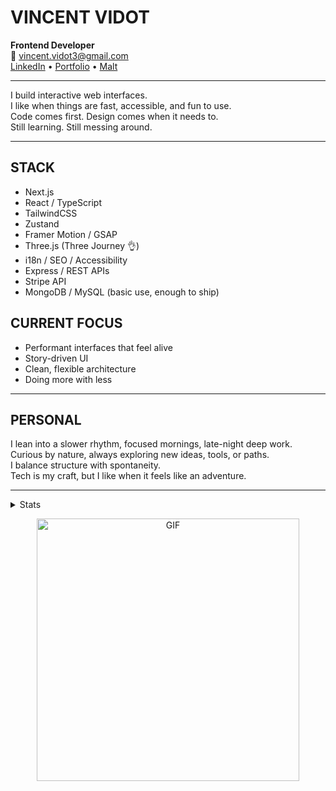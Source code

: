 # VINCENT VIDOT

**Frontend Developer**  
📧 vincent.vidot3@gmail.com  
[LinkedIn](https://www.linkedin.com/in/vincentvdt) • [Portfolio](https://vincentvdt.fr) • [Malt](https://www.malt.fr/profile/vincentvdt)

---

I build interactive web interfaces.  
I like when things are fast, accessible, and fun to use.  
Code comes first. Design comes when it needs to.  
Still learning. Still messing around.

---

## STACK

- Next.js
- React / TypeScript  
- TailwindCSS  
- Zustand  
- Framer Motion / GSAP  
- Three.js (Three Journey 👌)
- i18n / SEO / Accessibility  
- Express / REST APIs  
- Stripe API  
- MongoDB / MySQL (basic use, enough to ship)  

## CURRENT FOCUS

- Performant interfaces that feel alive  
- Story-driven UI  
- Clean, flexible architecture  
- Doing more with less

---

## PERSONAL

I lean into a slower rhythm, focused mornings, late-night deep work.  
Curious by nature, always exploring new ideas, tools, or paths.  
I balance structure with spontaneity.  
Tech is my craft, but I like when it feels like an adventure.

---

<details>
<summary>Stats</summary>
<br>

<p align="center">
  <a href="https://wakatime.com/@c6abd4c5-3d20-4497-96db-a7a475bee238">
    <img src="https://wakatime.com/badge/user/c6abd4c5-3d20-4497-96db-a7a475bee238.svg" alt="Total time coded since Jun 1 2021" />
  </a>
</p>

<p align="center"><strong>Wakatime – Last 7 Days</strong></p>

<p align="center">
  <img src="https://github-readme-stats.vercel.app/api/wakatime?username=vincentvdt&layout=compact&hide_title=true&hide_border=true&theme=gruvbox">
</p>

</details>

<p align="center">
  <img src="https://i.imgur.com/luTFD6L.gif" alt="GIF" width="420">
</p>
